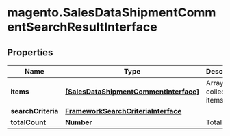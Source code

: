 # magento.SalesDataShipmentCommentSearchResultInterface

## Properties
Name | Type | Description | Notes
------------ | ------------- | ------------- | -------------
**items** | [**[SalesDataShipmentCommentInterface]**](SalesDataShipmentCommentInterface.md) | Array of collection items. | 
**searchCriteria** | [**FrameworkSearchCriteriaInterface**](FrameworkSearchCriteriaInterface.md) |  | 
**totalCount** | **Number** | Total count. | 


